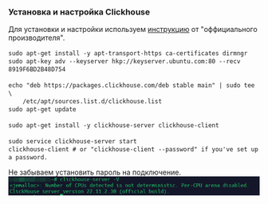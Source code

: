 ### Установка и настройка Clickhouse
Для установки и настройки используем [инструкцию](https://clickhouse.com/docs/en/install/) от "оффициального производителя".

```
sudo apt-get install -y apt-transport-https ca-certificates dirmngr
sudo apt-key adv --keyserver hkp://keyserver.ubuntu.com:80 --recv 8919F6BD2B48D754

echo "deb https://packages.clickhouse.com/deb stable main" | sudo tee \
    /etc/apt/sources.list.d/clickhouse.list
sudo apt-get update

sudo apt-get install -y clickhouse-server clickhouse-client

sudo service clickhouse-server start
clickhouse-client # or "clickhouse-client --password" if you've set up a password.
```
Не забываем установить пароль на подключение.
![](../img/2022-12-14_08-59-32.png)
